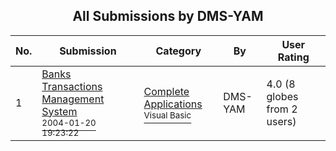 ﻿<div align="center">

## All Submissions by DMS\-YAM

</div>

No.  | Submission | Category | By   | User Rating
---- | ---------- | -------- | ---- | -----------
1 | [Banks Transactions Management System<br /><sup>2004-01-20 19:23:22</sup>](https://github.com/Planet-Source-Code/dms-yam-banks-transactions-management-system__1-55904) | [Complete Applications<br /><sup>Visual Basic</sup>](../ByCategory/complete-applications__1-27.md) | DMS\-YAM | 4.0 (8 globes from 2 users)
